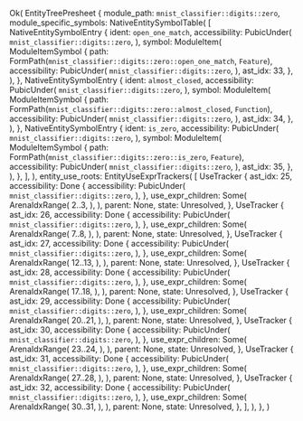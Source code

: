 Ok(
    EntityTreePresheet {
        module_path: `mnist_classifier::digits::zero`,
        module_specific_symbols: NativeEntitySymbolTable(
            [
                NativeEntitySymbolEntry {
                    ident: `open_one_match`,
                    accessibility: PubicUnder(
                        `mnist_classifier::digits::zero`,
                    ),
                    symbol: ModuleItem(
                        ModuleItemSymbol {
                            path: FormPath(`mnist_classifier::digits::zero::open_one_match`, `Feature`),
                            accessibility: PubicUnder(
                                `mnist_classifier::digits::zero`,
                            ),
                            ast_idx: 33,
                        },
                    ),
                },
                NativeEntitySymbolEntry {
                    ident: `almost_closed`,
                    accessibility: PubicUnder(
                        `mnist_classifier::digits::zero`,
                    ),
                    symbol: ModuleItem(
                        ModuleItemSymbol {
                            path: FormPath(`mnist_classifier::digits::zero::almost_closed`, `Function`),
                            accessibility: PubicUnder(
                                `mnist_classifier::digits::zero`,
                            ),
                            ast_idx: 34,
                        },
                    ),
                },
                NativeEntitySymbolEntry {
                    ident: `is_zero`,
                    accessibility: PubicUnder(
                        `mnist_classifier::digits::zero`,
                    ),
                    symbol: ModuleItem(
                        ModuleItemSymbol {
                            path: FormPath(`mnist_classifier::digits::zero::is_zero`, `Feature`),
                            accessibility: PubicUnder(
                                `mnist_classifier::digits::zero`,
                            ),
                            ast_idx: 35,
                        },
                    ),
                },
            ],
        ),
        entity_use_roots: EntityUseExprTrackers(
            [
                UseTracker {
                    ast_idx: 25,
                    accessibility: Done {
                        accessibility: PubicUnder(
                            `mnist_classifier::digits::zero`,
                        ),
                    },
                    use_expr_children: Some(
                        ArenaIdxRange(
                            2..3,
                        ),
                    ),
                    parent: None,
                    state: Unresolved,
                },
                UseTracker {
                    ast_idx: 26,
                    accessibility: Done {
                        accessibility: PubicUnder(
                            `mnist_classifier::digits::zero`,
                        ),
                    },
                    use_expr_children: Some(
                        ArenaIdxRange(
                            7..8,
                        ),
                    ),
                    parent: None,
                    state: Unresolved,
                },
                UseTracker {
                    ast_idx: 27,
                    accessibility: Done {
                        accessibility: PubicUnder(
                            `mnist_classifier::digits::zero`,
                        ),
                    },
                    use_expr_children: Some(
                        ArenaIdxRange(
                            12..13,
                        ),
                    ),
                    parent: None,
                    state: Unresolved,
                },
                UseTracker {
                    ast_idx: 28,
                    accessibility: Done {
                        accessibility: PubicUnder(
                            `mnist_classifier::digits::zero`,
                        ),
                    },
                    use_expr_children: Some(
                        ArenaIdxRange(
                            17..18,
                        ),
                    ),
                    parent: None,
                    state: Unresolved,
                },
                UseTracker {
                    ast_idx: 29,
                    accessibility: Done {
                        accessibility: PubicUnder(
                            `mnist_classifier::digits::zero`,
                        ),
                    },
                    use_expr_children: Some(
                        ArenaIdxRange(
                            20..21,
                        ),
                    ),
                    parent: None,
                    state: Unresolved,
                },
                UseTracker {
                    ast_idx: 30,
                    accessibility: Done {
                        accessibility: PubicUnder(
                            `mnist_classifier::digits::zero`,
                        ),
                    },
                    use_expr_children: Some(
                        ArenaIdxRange(
                            23..24,
                        ),
                    ),
                    parent: None,
                    state: Unresolved,
                },
                UseTracker {
                    ast_idx: 31,
                    accessibility: Done {
                        accessibility: PubicUnder(
                            `mnist_classifier::digits::zero`,
                        ),
                    },
                    use_expr_children: Some(
                        ArenaIdxRange(
                            27..28,
                        ),
                    ),
                    parent: None,
                    state: Unresolved,
                },
                UseTracker {
                    ast_idx: 32,
                    accessibility: Done {
                        accessibility: PubicUnder(
                            `mnist_classifier::digits::zero`,
                        ),
                    },
                    use_expr_children: Some(
                        ArenaIdxRange(
                            30..31,
                        ),
                    ),
                    parent: None,
                    state: Unresolved,
                },
            ],
        ),
    },
)